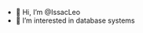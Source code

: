 - 👋 Hi, I’m @IssacLeo
- 👀 I’m interested in database systems

<!---
IssacLeo/IssacLeo is a ✨ special ✨ repository because its `README.md` (this file) appears on your GitHub profile.
You can click the Preview link to take a look at your changes.
--->
